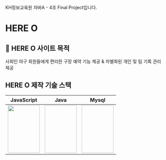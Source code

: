 KH정보교육원 자바A - 4조 Final Project입니다.

# HERE O

## :rocket: HERE O 사이트 목적

사회인 야구 회원들에게 편리한 구장 예약 기능 제공 & 차별화된 개인 및 팀 기록 관리 제공

## HERE O 제작 기술 스택

| JavaScript                                                     | Java                                                                                                   | Mysql                                                                                                                    |
| -------------------------------------------------------------- | ------------------------------------------------------------------------------------------------------ | ------------------------------------------------------------------------------------------------------------------------ |
| <img src="./readme/JavaScript-Logo" width="100" height="150"/> | <img scr="https://logos-world.net/wp-content/uploads/2022/07/Java-Logo.png" width="100" height="150"/> | <img scr="https://cdn.iconscout.com/icon/free/png-512/mysql-3521596-2945040.png?f=avif&w=256" width="100" height="150"/> |

